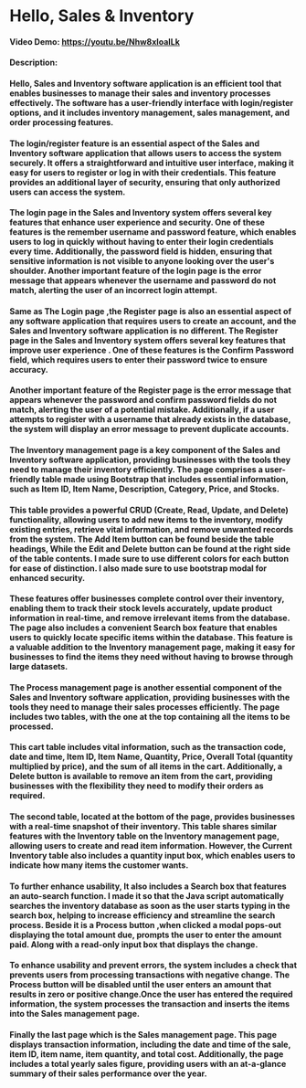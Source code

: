 



# Hello, Sales & Inventory

#### Video Demo:  <https://youtu.be/Nhw8xIoaILk>

#### Description:

#### Hello, Sales and Inventory software application is an efficient tool that enables businesses to manage their sales and inventory processes effectively. The software has a user-friendly interface with login/register options, and it includes inventory management, sales management, and order processing features.

#### The login/register feature is an essential aspect of the Sales and Inventory software application that allows users to access the system securely. It offers a straightforward and intuitive user interface, making it easy for users to register or log in with their credentials. This feature provides an additional layer of security, ensuring that only authorized users can access the system.

#### The login page in the Sales and Inventory system offers several key features that enhance user experience and security. One of these features is the remember username and password feature, which enables users to log in quickly without having to enter their login credentials every time. Additionally, the password field is hidden, ensuring that sensitive information is not visible to anyone looking over the user's shoulder. Another important feature of the login page is the error message that appears whenever the username and password do not match, alerting the user of an incorrect login attempt.

#### Same as The Login page ,the Register page is also an essential aspect of any software application that requires users to create an account, and the Sales and Inventory software application is no different. The Register page in the Sales and Inventory system offers several key features that improve user experience  . One of these features is the Confirm Password field, which requires users to enter their password twice to ensure accuracy.

#### Another important feature of the Register page is the error message that appears whenever the password and confirm password fields do not match, alerting the user of a potential mistake. Additionally, if a user attempts to register with a username that already exists in the database, the system will display an error message to prevent duplicate accounts.

#### The Inventory management page is a key component of the Sales and Inventory software application, providing businesses with the tools they need to manage their inventory efficiently. The page comprises a user-friendly table made using Bootstrap that includes essential information, such as Item ID, Item Name, Description, Category, Price, and Stocks.

#### This table provides a powerful CRUD (Create, Read, Update, and Delete) functionality, allowing users to add new items to the inventory, modify existing entries, retrieve vital information, and remove unwanted records from the system. The Add Item button can be found beside the table headings, While the Edit and Delete button can be found at the right side of the table contents. I made sure to use different colors for each button for ease of distinction. I also made sure to use bootstrap modal for enhanced security.

#### These features offer businesses complete control over their inventory, enabling them to track their stock levels accurately, update product information in real-time, and remove irrelevant items from the database. The page also includes a convenient Search box feature that enables users to quickly locate specific items within the database. This feature is a valuable addition to the Inventory management page, making it easy for businesses to find the items they need without having to browse through large datasets.

#### The Process management page is another essential component of the Sales and Inventory software application, providing businesses with the tools they need to manage their sales processes efficiently. The page includes two tables, with the one at the top containing all the items to be processed.

#### This cart table includes vital information, such as the transaction code, date and time, Item ID, Item Name, Quantity, Price, Overall Total (quantity multiplied by price), and the sum of all items in the cart. Additionally, a Delete button is available to remove an item from the cart, providing businesses with the flexibility they need to modify their orders as required.

#### The second table, located at the bottom of the page, provides businesses with a real-time snapshot of their inventory. This table shares similar features with the Inventory table on the Inventory management page, allowing users to create and read item information. However, the Current Inventory table also includes a quantity input box, which enables users to indicate how many items the customer wants.

#### To further enhance usability, It also includes a Search box that features an auto-search function. I made it so that the Java script automatically searches the inventory database as soon as the user starts typing in the search box, helping to increase efficiency and streamline the search process. Beside it is a Process button ,when clicked a modal pops-out displaying the total amount due, prompts the user to enter the amount paid. Along with a read-only input box that displays the change.

#### To enhance usability and prevent errors, the system includes a check that prevents users from processing transactions with negative change. The Process button will be disabled until the user enters an amount that results in zero or positive change.Once the user has entered the required information, the system processes the transaction and inserts the items into the Sales management page.

#### Finally the last page which is the Sales management page. This page displays transaction information, including the date and time of the sale, item ID, item name, item quantity, and total cost. Additionally, the page includes a total yearly sales figure, providing users with an at-a-glance summary of their sales performance over the year.

